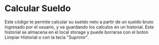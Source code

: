 # Calcular Sueldo

Este código te permite calcular su sueldo neto a partir de un sueldo bruto ingresado por el usuario, y va guardando los calculos en un historial. Este historial se almacena en el local storage y puede borrarse con el boton Limpiar Historial o con la tecla "Suprimir".